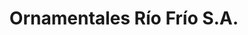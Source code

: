 ---
title: "Ornamentales Río Frío S.A."
url: /las-horquetas/ornamentales-rio-frio-s-a/
shop: centro de jardinería
---